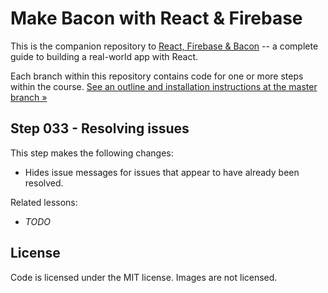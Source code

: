 Make Bacon with React & Firebase
================================

This is the companion repository to [React, Firebase & Bacon](https://frontarm.com/bacon) -- a complete guide to building a real-world app with React.

Each branch within this repository contains code for one or more steps within the course. [See an outline and installation instructions at the master branch &raquo;](https://github.com/frontarm/react-firebase-bacon)


Step 033 - Resolving issues
--------

This step makes the following changes:

- Hides issue messages for issues that appear to have already been resolved.

Related lessons:

- *TODO*


License
-------

Code is licensed under the MIT license. Images are not licensed.
